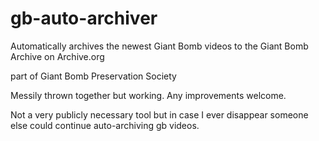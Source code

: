 # gb-auto-archiver
Automatically archives the newest Giant Bomb videos to the Giant Bomb Archive on Archive.org

part of Giant Bomb Preservation Society

Messily thrown together but working. Any improvements welcome. 

Not a very publicly necessary tool but in case I ever disappear someone else could continue auto-archiving gb videos.
